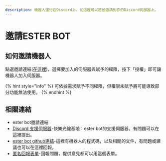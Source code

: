```yaml
---
description: 機器人運行在Discord上。在這裡可以將他邀請到你的Discord伺服器上。
---
```


# 邀請ESTER BOT

## 如何邀請機器人

點選邀請連結([在這裡](https://discord.com/api/oauth2/authorize?client\_id=848896873414524954\&permissions=517342096638\&scope=bot%20applications.commands))，選擇要加入的伺服器與賦予的權限，按下「授權」即可讓機器人加入伺服器。

{% hint style="info" %}
可依據需求賦予不同權限，但權限未賦予將可能導致部分功能無法使用。
{% endhint %}

## 相關連結

* ester bot邀請連結
* [Discord 支援伺服器](https://discord.gg/hveXGk5Qmz)-快樂光線基地：ester bot的支援伺服器，有問題可以在這裡提出。
* [ester bot github連結](https://github.com/organic-san/ester-bot)-這裡有機器人的程式碼，以及相關的文件，有問題或建議也可以在這裡回報。
* [匿名回報表單](https://forms.gle/zkMeZV7iYbc541e4A)-回報問題，提供意見都可以用這個表單。
